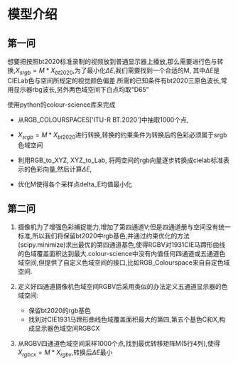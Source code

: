 # 模型介绍

## 第一问
想要把按照bt2020标准录制的视频放到普通显示器上播放,那么需要进行色与转换,$X_{srgb}=M*X_{bt2020}$,为了最小化$\Delta E$,我们需要找到一个合适的M,
其中$\Delta E$是CIELab色与空间所规定的视觉颜色偏差.所需的已知条件有bt2020三原色波长,常用显示器rbg波长,另外两色域空间下白点均取"D65"

使用python的colour-science库来完成

- 从RGB_COLOURSPACES['ITU-R BT.2020']中抽取1000个点,

- $X_{srgb}=M* X_{bt2020}$进行转换,转换的约束条件为转换后的色彩必须属于srgb色域空间

- 利用RGB_to_XYZ, XYZ_to_Lab, 将两空间的rgb向量逐步转换成cielab标准表示的色彩向量,然后计算$\Delta E$,

- 优化M使得各个采样点delta_E均值最小化

## 第二问

1. 摄像机为了增强色彩捕捉能力,增加了第四通道V;但是四通道册与空间没有统一标准,所以我们将保留bt2020中rgb基色,并通过约束优化的方法(scipy.minimize)求出最优的第四通道基色,使得RGBV对1931CIE马蹄形曲线的色域覆盖面积达到最大.colour-science中没有内值任何四通道或五通道色域空间,但提供了自定义色域空间的接口,比如RGB_Colourspace来自自定色域空间.

2. 定义好四通道摄像机色域空间RGBV后采用类似的办法定义五通道显示器的色域空间:
    - 保留bt2020的rgb基色
    - 找到对CIE1931马蹄形曲线色域覆盖面积最大的第四,第五个基色C和X,构成显示器色域空间RGBCX

3. 从RGBV四通道色域空间采样1000个点,找到最优转移矩阵M(5行4列),使得$X_{rgbcx}=M*X_{rgbv}$,转换后$\Delta E$最小



 
